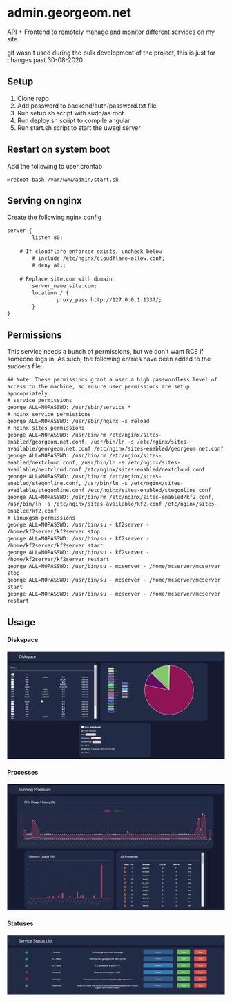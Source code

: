 # admin.georgeom.net
API + Frontend to remotely manage and monitor different services on my site.

git wasn't used during the bulk development of the project, this is just for changes past 30-08-2020.

## Setup
1) Clone repo
2) Add password to backend/auth/password.txt file
3) Run setup.sh script with sudo/as root
4) Run deploy.sh script to compile angular
5) Run start.sh script to start the uwsgi server

## Restart on system boot
Add the following to user crontab
```
@reboot bash /var/www/admin/start.sh
```

## Serving on nginx
Create the following nginx config
```
server {
        listen 80;

	# If cloudflare enforcer exists, uncheck below
        # include /etc/nginx/cloudflare-allow.conf;
        # deny all;

	# Replace site.com with domain
        server_name site.com;
        location / {
                proxy_pass http://127.0.0.1:1337/;
        }
}
```

## Permissions
This service needs a bunch of permissions, but we don't want RCE if someone logs in. As such, the following entries have been added to the sudoers file:
```
## Note: These permissions grant a user a high passwordless level of access to the machine, so ensure user permissions are setup appropriately.
# service permissions
george ALL=NOPASSWD: /usr/sbin/service *
# nginx service permissions
george ALL=NOPASSWD: /usr/sbin/nginx -s reload
# nginx sites permissions
george ALL=NOPASSWD: /usr/bin/rm /etc/nginx/sites-enabled/georgeom.net.conf, /usr/bin/ln -s /etc/nginx/sites-available/georgeom.net.conf /etc/nginx/sites-enabled/georgeom.net.conf
george ALL=NOPASSWD: /usr/bin/rm /etc/nginx/sites-enabled/nextcloud.conf, /usr/bin/ln -s /etc/nginx/sites-available/nextcloud.conf /etc/nginx/sites-enabled/nextcloud.conf
george ALL=NOPASSWD: /usr/bin/rm /etc/nginx/sites-enabled/stegonline.conf, /usr/bin/ln -s /etc/nginx/sites-available/stegonline.conf /etc/nginx/sites-enabled/stegonline.conf
george ALL=NOPASSWD: /usr/bin/rm /etc/nginx/sites-enabled/kf2.conf, /usr/bin/ln -s /etc/nginx/sites-available/kf2.conf /etc/nginx/sites-enabled/kf2.conf
# linuxgsm permissions
george ALL=NOPASSWD: /usr/bin/su - kf2server - /home/kf2server/kf2server stop
george ALL=NOPASSWD: /usr/bin/su - kf2server - /home/kf2server/kf2server start
george ALL=NOPASSWD: /usr/bin/su - kf2server - /home/kf2server/kf2server restart
george ALL=NOPASSWD: /usr/bin/su - mcserver - /home/mcserver/mcserver stop
george ALL=NOPASSWD: /usr/bin/su - mcserver - /home/mcserver/mcserver start
george ALL=NOPASSWD: /usr/bin/su - mcserver - /home/mcserver/mcserver restart
```

## Usage
#### Diskspace
![Diskspace](/frontend/src/assets/diskspace.png "Diskspace")
#### Processes
![Processes](/frontend/src/assets/processes.png "Processes")
#### Statuses
![Statuses](/frontend/src/assets/status.png "Statuses")